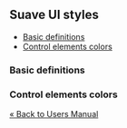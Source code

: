 ## Suave UI styles

- [Basic definitions](#style-basic)
- [Control elements colors](#style-controls)


### <a name="style-basic"/>Basic definitions


### <a name="style-controls"/>Control elements colors


[&laquo; Back to Users Manual](index.md)
